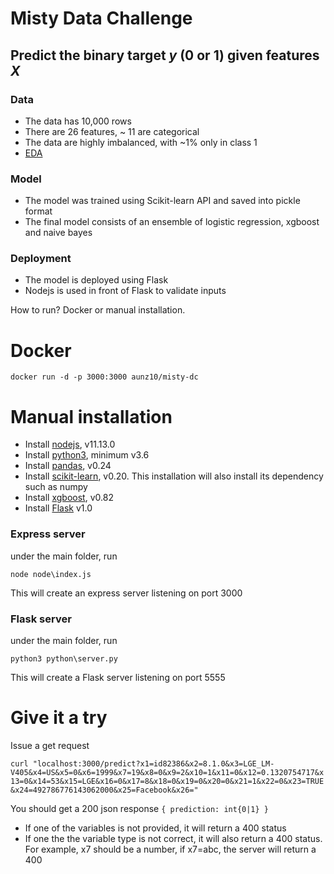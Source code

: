 # Misty Data Challenge
Predict the binary target *y* (0 or 1) given features *X* 
---

### Data

- The data has 10,000 rows
- There are 26 features, ~ 11 are categorical
- The data are highly imbalanced, with ~1% only in class 1
- [EDA](training/Misty_EDA.ipynb)

### Model
- The model was trained using Scikit-learn API and saved into pickle format
- The final model consists of an ensemble of logistic regression, xgboost and naive bayes

### Deployment
- The model is deployed using Flask
- Nodejs is used in front of Flask to validate inputs

How to run? Docker or manual installation.

# Docker

`docker run -d -p 3000:3000 aunz10/misty-dc`

# Manual installation

- Install [nodejs](https://nodejs.org/), v11.13.0
- Install [python3](https://www.python.org/downloads/), minimum v3.6
- Install [pandas](http://pandas.pydata.org/pandas-docs/stable/install.html), v0.24
- Install [scikit-learn](https://scikit-learn.org/stable/install.html), v0.20. This installation will also install its dependency such as numpy
- Install [xgboost](https://xgboost.readthedocs.io/en/latest/build.html), v0.82
- Install [Flask](http://flask.pocoo.org/docs/1.0/installation/) v1.0 


### Express server
under the main folder, run

`node node\index.js`

This will create an express server listening on port 3000


### Flask server
under the main folder, run

`python3 python\server.py`

This will create a Flask server listening on port 5555

# Give it a try

Issue a get request

`curl "localhost:3000/predict?x1=id82386&x2=8.1.0&x3=LGE_LM-V405&x4=US&x5=0&x6=1999&x7=19&x8=0&x9=2&x10=1&x11=0&x12=0.1320754717&x13=0&x14=53&x15=LGE&x16=0&x17=8&x18=0&x19=0&x20=0&x21=1&x22=0&x23=TRUE&x24=492786776143062000&x25=Facebook&x26="`

You should get a 200 json response `{ prediction: int{0|1} }`

- If one of the variables is not provided, it will return a 400 status
- If one the the variable type is not correct, it will also return a 400 status. For example, x7 should be a number, if x7=abc, the server will return a 400